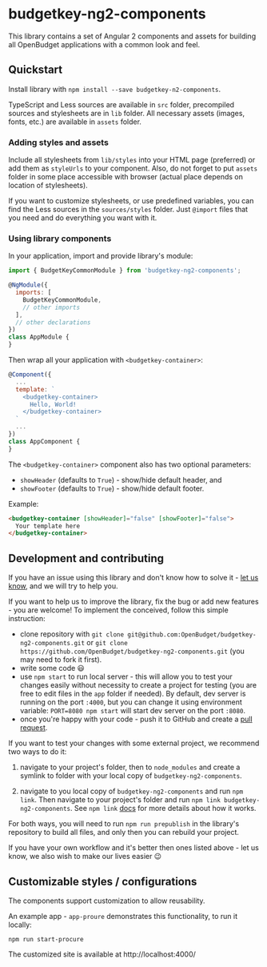 # budgetkey-ng2-components

This library contains a set of Angular 2 components and assets for building all
OpenBudget applications with a common look and feel.

## Quickstart

Install library with `npm install --save budgetkey-n2-components`.

TypeScript and Less sources are available in `src` folder, precompiled sources 
and stylesheets are in `lib` folder. All necessary assets (images, fonts, etc.) 
are available in `assets` folder.

### Adding styles and assets

Include all stylesheets from `lib/styles` into your HTML page (preferred) 
or add them as `styleUrls` to your component. Also, do not forget to put 
`assets` folder in some place accessible with browser (actual place depends on
location of stylesheets).

If you want to customize stylesheets, or use predefined variables, you can find 
the Less sources in the `sources/styles` folder. Just `@import` files that you 
need and do everything you want with it. 

### Using library components

In your application, import and provide library's module:
```javascript
import { BudgetKeyCommonModule } from 'budgetkey-ng2-components';

@NgModule({
  imports: [
    BudgetKeyCommonModule,
    // other imports
  ],
  // other declarations
})
class AppModule {
} 
``` 

Then wrap all your application with `<budgetkey-container>`:
```javascript
@Component({
  ...
  template: `
    <budgetkey-container>
      Hello, World!
    </budgetkey-container>
  `
  ...
})
class AppComponent {  
}
```

The `<budgetkey-container>` component also has two optional parameters:
- `showHeader` (defaults to `True`) - show/hide default header, and
- `showFooter` (defaults to `True`) - show/hide default footer.

Example:
```html
<budgetkey-container [showHeader]="false" [showFooter]="false">
  Your template here
</budgetkey-container>
```

## Development and contributing

If you have an issue using this library and don't know how to solve it - 
[let us know](https://github.com/OpenBudget/budgetkey-ng2-components/issues), 
and we will try to help you. 

If you want to help us to improve the library, fix the bug or add new features - 
you are welcome! To implement the conceived, follow this simple instruction:

- clone repository with `git clone git@github.com:OpenBudget/budgetkey-ng2-components.git` or
`git clone https://github.com/OpenBudget/budgetkey-ng2-components.git` 
(you may need to fork it first).
- write some code :smiley:
- use `npm start` to run local server - this will allow you to test your changes easily
without necessity to create a project for testing (you are free to edit files in
the `app` folder if needed).
By default, dev server is running on the port `:4000`, but you can change it using 
environment variable: `PORT=8080 npm start` will start dev server on the port `:8080`.
- once you're happy with your code - push it to GitHub and create a 
[pull request](https://github.com/OpenBudget/budgetkey-ng2-components/pulls). 

If you want to test your changes with some external project, we recommend two ways
to do it:

1. navigate to your project's folder, then to `node_modules` and create a
symlink to folder with your local copy of `budgetkey-ng2-components`. 

2. navigate to you local copy of `budgetkey-ng2-components` and run `npm link`.
Then navigate to your project's folder and run `npm link budgetkey-ng2-components`.
See `npm link` [docs](https://docs.npmjs.com/cli/link) for more details about how it works.

For both ways, you will need to run `npm run prepublish` in the library's repository to
build all files, and only then you can rebuild your project.

If you have your own workflow and it's better then ones listed above - let us know,
we also wish to make our lives easier :wink:


## Customizable styles / configurations

The components support customization to allow reusability.

An example app - `app-proure` demonstrates this functionality, to run it locally:

`npm run start-procure`

The customized site is available at http://localhost:4000/
